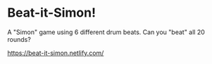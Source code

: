 # Beat-it-Simon!
A "Simon" game using 6 different drum beats. Can you "beat" all 20 rounds?

https://beat-it-simon.netlify.com/